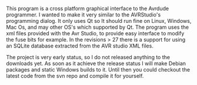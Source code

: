 This program is a cross platform graphical interface to the Avrdude programmer. I wanted to make it very similar to the AVRStudio's programming dialog. It only uses Qt so It should run fine on Linux, Windows, Mac Os, and may other OS's which supported by Qt.  The program uses the xml files provided with the Avr Studio, to provide easy interface to modify the fuse bits for example. In the revisions > 27 there is a support for using an SQLite database extracted from the AVR studio XML files.

The project is very early status, so I do not released anything to the downloads yet.
As soon as it achieve the release status I will make Debian packages and static Windows builds to it. Until then you could checkout the latest code from the svn repo and compile it for yourself.
